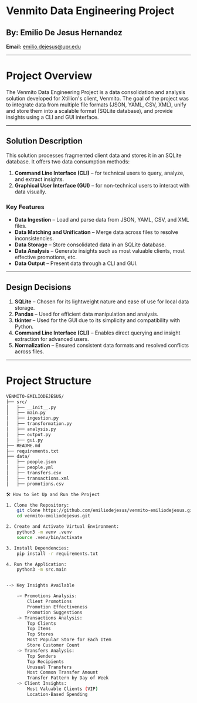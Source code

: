 # Venmito Data Engineering Project
## By: Emilio De Jesus Hernandez
**Email:** emilio.dejesus@upr.edu

---

# **Project Overview**
The Venmito Data Engineering Project is a data consolidation and analysis solution developed for Xtillion's client, Venmito. The goal of the project was to integrate data from multiple file formats (JSON, YAML, CSV, XML), unify and store them into a scalable format (SQLite database), and provide insights using a CLI and GUI interface.

---

## **Solution Description**
This solution processes fragmented client data and stores it in an SQLite database. It offers two data consumption methods:
1. **Command Line Interface (CLI)** – for technical users to query, analyze, and extract insights.
2. **Graphical User Interface (GUI)** – for non-technical users to interact with data visually.

### **Key Features**
- **Data Ingestion** – Load and parse data from JSON, YAML, CSV, and XML files.
- **Data Matching and Unification** – Merge data across files to resolve inconsistencies.
- **Data Storage** – Store consolidated data in an SQLite database.
- **Data Analysis** – Generate insights such as most valuable clients, most effective promotions, etc.
- **Data Output** – Present data through a CLI and GUI.

---

## **Design Decisions**
1. **SQLite** – Chosen for its lightweight nature and ease of use for local data storage.
2. **Pandas** – Used for efficient data manipulation and analysis.
3. **tkinter** – Used for the GUI due to its simplicity and compatibility with Python.
4. **Command Line Interface (CLI)** – Enables direct querying and insight extraction for advanced users.
5. **Normalization** – Ensured consistent data formats and resolved conflicts across files.

---

# **Project Structure**
```bash
VENMITO-EMILIODEJESUS/
├── src/
│   ├── __init__.py
│   ├── main.py
│   ├── ingestion.py
│   ├── transformation.py
│   ├── analysis.py
│   ├── output.py
│   ├── gui.py
├── README.md
├── requirements.txt
├── data/
│   ├── people.json
│   ├── people.yml
│   ├── transfers.csv
│   ├── transactions.xml
│   ├── promotions.csv

🛠️ How to Set Up and Run the Project

1. Clone the Repository:
    git clone https://github.com/emiliodejesus/venmito-emiliodejesus.git
    cd venmito-emiliodejesus.git

2. Create and Activate Virtual Environment:
    python3 -m venv .venv
    source .venv/bin/activate

3. Install Dependencies:
    pip install -r requirements.txt

4. Run the Application:
    python3 -m src.main


--> Key Insights Available

    -> Promotions Analysis:
        Client Promotions
        Promotion Effectiveness
        Promotion Suggestions
    -> Transactions Analysis:
        Top Clients
        Top Items
        Top Stores
        Most Popular Store for Each Item
        Store Customer Count
    -> Transfers Analysis:
        Top Senders
        Top Recipients
        Unusual Transfers
        Most Common Transfer Amount
        Transfer Pattern by Day of Week
    -> Client Insights:
        Most Valuable Clients (VIP)
        Location-Based Spending
